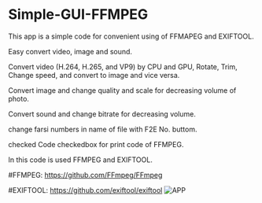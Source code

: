 # Simple-GUI-FFMPEG
  

This app is a simple code for convenient using of FFMAPEG and EXIFTOOL.

Easy convert video, image and sound.

Convert video (H.264, H.265, and VP9) by CPU and GPU, Rotate, Trim, Change speed, and convert to image and vice versa.

Convert image and change quality and scale for decreasing volume of photo.

Convert sound and change bitrate for decreasing volume.

change farsi numbers in name of file with F2E No. buttom.

checked Code checkedbox for print code of FFMPEG.

In this code is used FFMPEG and EXIFTOOL.

#FFMPEG: https://github.com/FFmpeg/FFmpeg

#EXIFTOOL: https://github.com/exiftool/exiftool
![APP](https://github.com/RE-MO-SH/Simple-GUI-FFMPEG/assets/137638879/aeeb2b56-fe0c-4d0e-9586-e916b1b45e69)

